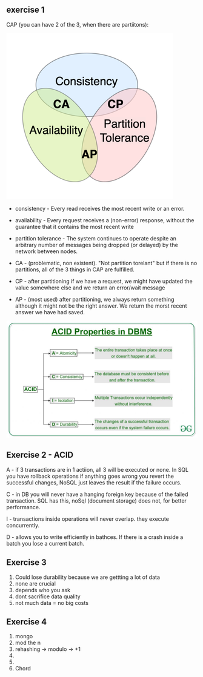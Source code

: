 ## exercise 1

CAP (you can have 2 of the 3, when there are partiitons):

![CAP](cap.png)

- consistency - Every read receives the most recent write or an error.
- availability - Every request receives a (non-error) response, without the guarantee that it contains the most recent write
- partition tolerance - The system continues to operate despite an arbitrary number of messages being dropped (or delayed) by the network between nodes.

- CA - (problematic, non existent). "Not partition torelant" but if there is no partitions, all of the 3 things in CAP are fulfilled.
- CP - after partitioning if we have a request, we might have updated the value somewhere else and we return an error/wait message
- AP - (most used) after partitioning, we always return something although it might not be the right answer. We return the morst recent answer we have had saved.

![ACID](acid.png)

## Exercise 2 - ACID

A - if 3 transactions are in 1 actiion, all 3 will be executed or none. In SQL you have rollback operations if anything goes wrong you revert the successful changes,
NoSQL just leaves the result if the failure occurs.

C - in DB you will never have a hanging foreign key because of the failed transaction. SQL has this, noSql (document storage) does not, for better performance.

I - transactions inside operations will never overlap. they execute concurrently.

D - allows you to write efficiently in bathces. If there is a crash inside a batch you lose a current batch.

## Exercise 3

1. Could lose durability because we are gettting a lot of data
2. none are crucial
3. depends who you ask
4. dont sacrifice data quality
5. not much data = no big costs

## Exercise 4

1. mongo
2. mod the n
3. rehashing -> modulo -> +1
4.
5.
6. Chord

